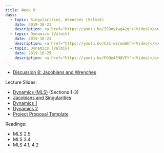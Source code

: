 ```yaml
---
title: Week 9
days:
  - topic: Singularities, Wrenches (Valmik)
    date: 2019-10-21
    description: <a href="https://youtu.be/ISOnyiwg42g">(Video)</a>
  - topic: Dynamics (Valmik)
    date: 2019-10-23
    description: <a href="https://youtu.be/C2L-wirowWU">(Video)</a>
  - topic: Dynamics (Valmik)
    date: 2019-10-25
    description: <a href="https://youtu.be/POQe4FH8VFY">(Video)</a>
---
```


- [Discussion 8: Jacobians and Wrenches](../assets/discussions/D8___Jacobians.pdf)

Lecture Slides:
- [Dynamics (MLS)](../assets/lectures/refs/Dynamics_MLS_Chap4.pdf) (Sections 1-3)
- [Jacobians and Singularities](../assets/lectures/w9/Lecture_21_Jacobians.pdf)
- [Dynamics 1](../assets/lectures/w9/Lecture_22_Dynamics_1.pdf)
- [Dynamics 2](../assets/lectures/w9/Lecture_23_Dynamics_2.pdf)
- [Project Proposal Template](../assets/proj/project_proposal_template.tex)

Readings:
- MLS 2.5
- MLS 3.4
- MLS 4.1, 4.2


